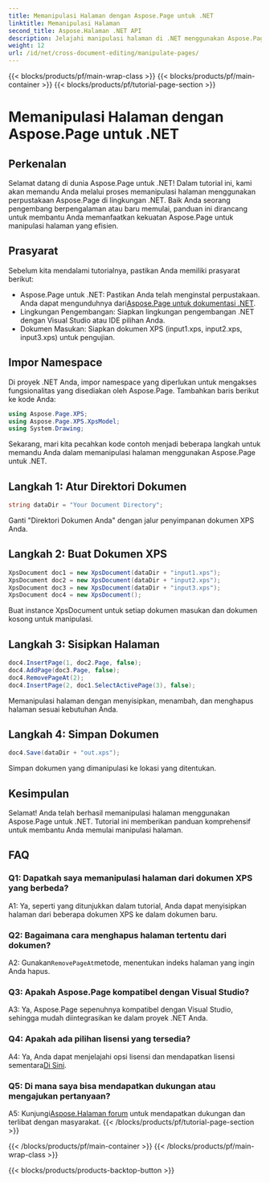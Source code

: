 ```yaml
---
title: Memanipulasi Halaman dengan Aspose.Page untuk .NET
linktitle: Memanipulasi Halaman
second_title: Aspose.Halaman .NET API
description: Jelajahi manipulasi halaman di .NET menggunakan Aspose.Page, perpustakaan canggih untuk menangani dokumen XPS. Ikuti panduan langkah demi langkah kami untuk hasil yang efisien.
weight: 12
url: /id/net/cross-document-editing/manipulate-pages/
---
```


{{< blocks/products/pf/main-wrap-class >}}
{{< blocks/products/pf/main-container >}}
{{< blocks/products/pf/tutorial-page-section >}}

# Memanipulasi Halaman dengan Aspose.Page untuk .NET

## Perkenalan

Selamat datang di dunia Aspose.Page untuk .NET! Dalam tutorial ini, kami akan memandu Anda melalui proses memanipulasi halaman menggunakan perpustakaan Aspose.Page di lingkungan .NET. Baik Anda seorang pengembang berpengalaman atau baru memulai, panduan ini dirancang untuk membantu Anda memanfaatkan kekuatan Aspose.Page untuk manipulasi halaman yang efisien.

## Prasyarat

Sebelum kita mendalami tutorialnya, pastikan Anda memiliki prasyarat berikut:

-  Aspose.Page untuk .NET: Pastikan Anda telah menginstal perpustakaan. Anda dapat mengunduhnya dari[Aspose.Page untuk dokumentasi .NET](https://reference.aspose.com/page/net/).
- Lingkungan Pengembangan: Siapkan lingkungan pengembangan .NET dengan Visual Studio atau IDE pilihan Anda.
- Dokumen Masukan: Siapkan dokumen XPS (input1.xps, input2.xps, input3.xps) untuk pengujian.

## Impor Namespace

Di proyek .NET Anda, impor namespace yang diperlukan untuk mengakses fungsionalitas yang disediakan oleh Aspose.Page. Tambahkan baris berikut ke kode Anda:

```csharp
using Aspose.Page.XPS;
using Aspose.Page.XPS.XpsModel;
using System.Drawing;
```

Sekarang, mari kita pecahkan kode contoh menjadi beberapa langkah untuk memandu Anda dalam memanipulasi halaman menggunakan Aspose.Page untuk .NET.

## Langkah 1: Atur Direktori Dokumen

```csharp
string dataDir = "Your Document Directory";
```

Ganti "Direktori Dokumen Anda" dengan jalur penyimpanan dokumen XPS Anda.

## Langkah 2: Buat Dokumen XPS

```csharp
XpsDocument doc1 = new XpsDocument(dataDir + "input1.xps");
XpsDocument doc2 = new XpsDocument(dataDir + "input2.xps");
XpsDocument doc3 = new XpsDocument(dataDir + "input3.xps");
XpsDocument doc4 = new XpsDocument();
```

Buat instance XpsDocument untuk setiap dokumen masukan dan dokumen kosong untuk manipulasi.

## Langkah 3: Sisipkan Halaman

```csharp
doc4.InsertPage(1, doc2.Page, false);
doc4.AddPage(doc3.Page, false);
doc4.RemovePageAt(2);
doc4.InsertPage(2, doc1.SelectActivePage(3), false);
```

Memanipulasi halaman dengan menyisipkan, menambah, dan menghapus halaman sesuai kebutuhan Anda.

## Langkah 4: Simpan Dokumen

```csharp
doc4.Save(dataDir + "out.xps");
```

Simpan dokumen yang dimanipulasi ke lokasi yang ditentukan.

## Kesimpulan

Selamat! Anda telah berhasil memanipulasi halaman menggunakan Aspose.Page untuk .NET. Tutorial ini memberikan panduan komprehensif untuk membantu Anda memulai manipulasi halaman.

## FAQ

### Q1: Dapatkah saya memanipulasi halaman dari dokumen XPS yang berbeda?

A1: Ya, seperti yang ditunjukkan dalam tutorial, Anda dapat menyisipkan halaman dari beberapa dokumen XPS ke dalam dokumen baru.

### Q2: Bagaimana cara menghapus halaman tertentu dari dokumen?

 A2: Gunakan`RemovePageAt`metode, menentukan indeks halaman yang ingin Anda hapus.

### Q3: Apakah Aspose.Page kompatibel dengan Visual Studio?

A3: Ya, Aspose.Page sepenuhnya kompatibel dengan Visual Studio, sehingga mudah diintegrasikan ke dalam proyek .NET Anda.

### Q4: Apakah ada pilihan lisensi yang tersedia?

 A4: Ya, Anda dapat menjelajahi opsi lisensi dan mendapatkan lisensi sementara[Di Sini](https://purchase.aspose.com/temporary-license/).

### Q5: Di mana saya bisa mendapatkan dukungan atau mengajukan pertanyaan?

 A5: Kunjungi[Aspose.Halaman forum](https://forum.aspose.com/c/page/39) untuk mendapatkan dukungan dan terlibat dengan masyarakat.
{{< /blocks/products/pf/tutorial-page-section >}}

{{< /blocks/products/pf/main-container >}}
{{< /blocks/products/pf/main-wrap-class >}}

{{< blocks/products/products-backtop-button >}}

